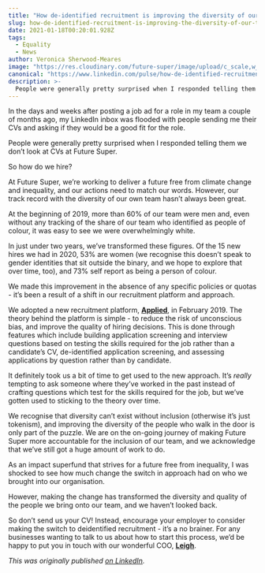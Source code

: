 ```yaml
---
title: "How de-identified recruitment is improving the diversity of our team"
slug: how-de-identified-recruitment-is-improving-the-diversity-of-our-team
date: 2021-01-18T00:20:01.928Z
tags:
  - Equality
  - News
author: Veronica Sherwood-Meares
image: "https://res.cloudinary.com/future-super/image/upload/c_scale,w_240/v1613109309/for-hire-sign.jpg"
canonical: "https://www.linkedin.com/pulse/how-de-identified-recruitment-improving-diversity-our-veronica/"
description: >-
  People were generally pretty surprised when I responded telling them we don’t look at CVs at Future Super. So how do we hire?
---
```


In the days and weeks after posting a job ad for a role in my team a couple of months ago, my LinkedIn inbox was flooded with people sending me their CVs and asking if they would be a good fit for the role.

People were generally pretty surprised when I responded telling them we don’t look at CVs at Future Super.

So how do we hire?

At Future Super, we’re working to deliver a future free from climate change and inequality, and our actions need to match our words. However, our track record with the diversity of our own team hasn’t always been great.

At the beginning of 2019, more than 60% of our team were men and, even without any tracking of the share of our team who identified as people of colour, it was easy to see we were overwhelmingly white.

In just under two years, we’ve transformed these figures. Of the 15 new hires we had in 2020, 53% are women (we recognise this doesn’t speak to gender identities that sit outside the binary, and we hope to explore that over time, too), and 73% self report as being a person of colour.

We made this improvement in the absence of any specific policies or quotas - it’s been a result of a shift in our recruitment platform and approach.

We adopted a new recruitment platform, [**Applied**](https://www.beapplied.com/), in February 2019. The theory behind the platform is simple - to reduce the risk of unconscious bias, and improve the quality of hiring decisions. This is done through features which include building application screening and interview questions based on testing the skills required for the job rather than a candidate’s CV, de-identified application screening, and assessing applications by question rather than by candidate.

It definitely took us a bit of time to get used to the new approach. It’s _really_ tempting to ask someone where they’ve worked in the past instead of crafting questions which test for the skills required for the job, but we’ve gotten used to sticking to the theory over time.

We recognise that diversity can’t exist without inclusion (otherwise it’s just tokenism), and improving the diversity of the people who walk in the door is only part of the puzzle. We are on the on-going journey of making Future Super more accountable for the inclusion of our team, and we acknowledge that we’ve still got a huge amount of work to do.

As an impact superfund that strives for a future free from inequality, I was shocked to see how much change the switch in approach had on who we brought into our organisation.

However, making the change has transformed the diversity and quality of the people we bring onto our team, and we haven’t looked back.

So don’t send us your CV! Instead, encourage your employer to consider making the switch to deidentified recruitment - it’s a no brainer. For any businesses wanting to talk to us about how to start this process, we’d be happy to put you in touch with our wonderful COO, [**Leigh**](https://www.linkedin.com/in/leigh-dunlop-9b127bb8/).

_This was originally published [on LinkedIn](https://www.linkedin.com/pulse/how-de-identified-recruitment-improving-diversity-our-veronica/)._
